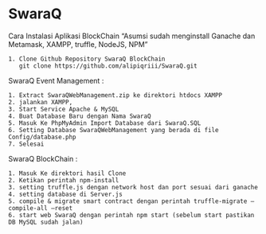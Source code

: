 # SwaraQ
Cara Instalasi Aplikasi BlockChain
“Asumsi sudah menginstall Ganache dan Metamask, XAMPP, truffle, NodeJS, NPM”

    1. Clone Github Repository SwaraQ BlockChain 
       git clone https://github.com/alipiqriii/SwaraQ.git
       
SwaraQ Event Management :

    1. Extract SwaraQWebManagement.zip ke direktori htdocs XAMPP
    2. jalankan XAMPP,
    3. Start Service Apache & MySQL
    4. Buat Database Baru dengan Nama SwaraQ
    5. Masuk Ke PhpMyAdmin Import Database dari SwaraQ.SQL
    6. Setting Database SwaraQWebManagement yang berada di file Config/database.php
    7. Selesai
       
SwaraQ BlockChain :

    1. Masuk Ke direktori hasil Clone
    2. Ketikan perintah npm-install
    3. setting truffle.js dengan network host dan port sesuai dari ganache
    4. setting database di Server.js
    5. compile & migrate smart contract dengan perintah truffle-migrate –compile-all –reset
    6. start web SwaraQ dengan perintah npm start (sebelum start pastikan DB MySQL sudah jalan)
